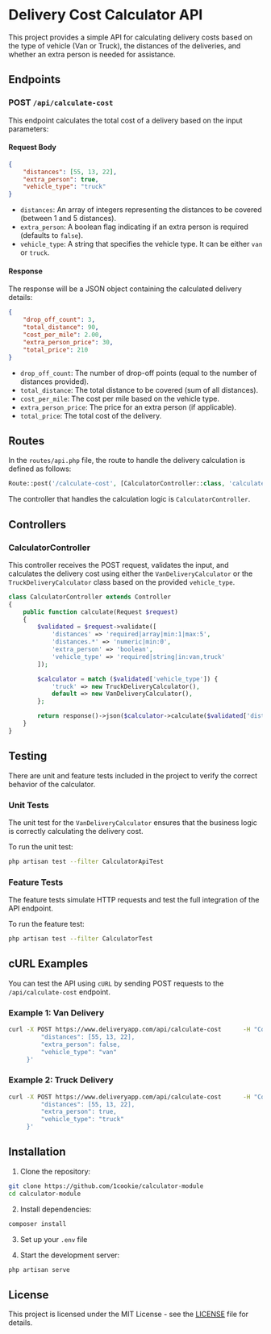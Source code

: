 
# Delivery Cost Calculator API

This project provides a simple API for calculating delivery costs based on the type of vehicle (Van or Truck), the distances of the deliveries, and whether an extra person is needed for assistance.

## Endpoints

### POST `/api/calculate-cost`
This endpoint calculates the total cost of a delivery based on the input parameters:

#### Request Body

```json
{
    "distances": [55, 13, 22],
    "extra_person": true,
    "vehicle_type": "truck"
}
```

- `distances`: An array of integers representing the distances to be covered (between 1 and 5 distances).
- `extra_person`: A boolean flag indicating if an extra person is required (defaults to `false`).
- `vehicle_type`: A string that specifies the vehicle type. It can be either `van` or `truck`.

#### Response

The response will be a JSON object containing the calculated delivery details:

```json
{
    "drop_off_count": 3,
    "total_distance": 90,
    "cost_per_mile": 2.00,
    "extra_person_price": 30,
    "total_price": 210
}
```

- `drop_off_count`: The number of drop-off points (equal to the number of distances provided).
- `total_distance`: The total distance to be covered (sum of all distances).
- `cost_per_mile`: The cost per mile based on the vehicle type.
- `extra_person_price`: The price for an extra person (if applicable).
- `total_price`: The total cost of the delivery.

## Routes

In the `routes/api.php` file, the route to handle the delivery calculation is defined as follows:

```php
Route::post('/calculate-cost', [CalculatorController::class, 'calculate']);
```

The controller that handles the calculation logic is `CalculatorController`.

## Controllers

### CalculatorController

This controller receives the POST request, validates the input, and calculates the delivery cost using either the `VanDeliveryCalculator` or the `TruckDeliveryCalculator` class based on the provided `vehicle_type`.

```php
class CalculatorController extends Controller
{
    public function calculate(Request $request)
    {
        $validated = $request->validate([
            'distances' => 'required|array|min:1|max:5',
            'distances.*' => 'numeric|min:0',
            'extra_person' => 'boolean',
            'vehicle_type' => 'required|string|in:van,truck'
        ]);

        $calculator = match ($validated['vehicle_type']) {
            'truck' => new TruckDeliveryCalculator(),
            default => new VanDeliveryCalculator(),
        };

        return response()->json($calculator->calculate($validated['distances'], $validated['extra_person'] ?? false));
    }
}
```

## Testing

There are unit and feature tests included in the project to verify the correct behavior of the calculator.

### Unit Tests

The unit test for the `VanDeliveryCalculator` ensures that the business logic is correctly calculating the delivery cost.

To run the unit test:

```bash
php artisan test --filter CalculatorApiTest
```

### Feature Tests

The feature tests simulate HTTP requests and test the full integration of the API endpoint.

To run the feature test:

```bash
php artisan test --filter CalculatorTest
```

## cURL Examples

You can test the API using `cURL` by sending POST requests to the `/api/calculate-cost` endpoint.

### Example 1: Van Delivery

```bash
curl -X POST https://www.deliveryapp.com/api/calculate-cost      -H "Content-Type: application/json"      -d '{
         "distances": [55, 13, 22],
         "extra_person": false,
         "vehicle_type": "van"
     }'
```

### Example 2: Truck Delivery

```bash
curl -X POST https://www.deliveryapp.com/api/calculate-cost      -H "Content-Type: application/json"      -d '{
         "distances": [55, 13, 22],
         "extra_person": true,
         "vehicle_type": "truck"
     }'
```

## Installation

1. Clone the repository:

```bash
git clone https://github.com/1cookie/calculator-module
cd calculator-module
```

2. Install dependencies:

```bash
composer install
```

3. Set up your `.env` file

4. Start the development server:

```bash
php artisan serve
```

## License

This project is licensed under the MIT License - see the [LICENSE](LICENSE) file for details.
